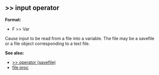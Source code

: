 ## \>\> input operator

**Format:**
+   F \>\> Var


Cause input to be read from a file into a variable. The file
may be a savefile or a file object corresponding to a text file.

**See also:**
+   [\>\> operator (savefile)](/ref/savefile/operator/%3e%3e.md) 
+   [file proc](/ref/proc/file.md) <!-- -->
